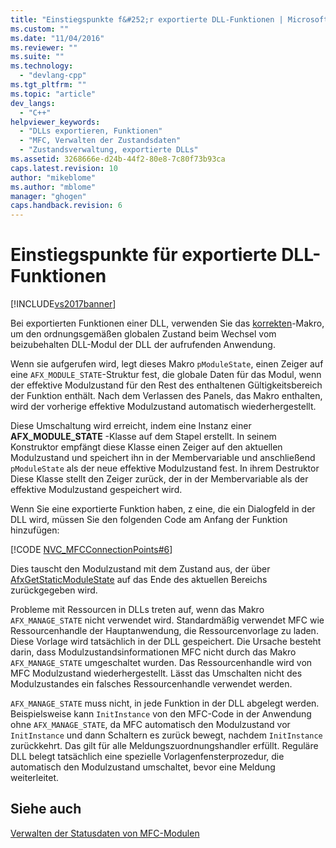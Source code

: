 ```yaml
---
title: "Einstiegspunkte f&#252;r exportierte DLL-Funktionen | Microsoft Docs"
ms.custom: ""
ms.date: "11/04/2016"
ms.reviewer: ""
ms.suite: ""
ms.technology: 
  - "devlang-cpp"
ms.tgt_pltfrm: ""
ms.topic: "article"
dev_langs: 
  - "C++"
helpviewer_keywords: 
  - "DLLs exportieren, Funktionen"
  - "MFC, Verwalten der Zustandsdaten"
  - "Zustandsverwaltung, exportierte DLLs"
ms.assetid: 3268666e-d24b-44f2-80e8-7c80f73b93ca
caps.latest.revision: 10
author: "mikeblome"
ms.author: "mblome"
manager: "ghogen"
caps.handback.revision: 6
---
```

# Einstiegspunkte f&#252;r exportierte DLL-Funktionen
[!INCLUDE[vs2017banner](../assembler/inline/includes/vs2017banner.md)]

Bei exportierten Funktionen einer DLL, verwenden Sie das [korrekten](../Topic/AFX_MANAGE_STATE.md)\-Makro, um den ordnungsgemäßen globalen Zustand beim Wechsel vom beizubehalten DLL\-Modul der DLL der aufrufenden Anwendung.  
  
 Wenn sie aufgerufen wird, legt dieses Makro `pModuleState`, einen Zeiger auf eine `AFX_MODULE_STATE`\-Struktur fest, die globale Daten für das Modul, wenn der effektive Modulzustand für den Rest des enthaltenen Gültigkeitsbereich der Funktion enthält.  Nach dem Verlassen des Panels, das Makro enthalten, wird der vorherige effektive Modulzustand automatisch wiederhergestellt.  
  
 Diese Umschaltung wird erreicht, indem eine Instanz einer **AFX\_MODULE\_STATE** \-Klasse auf dem Stapel erstellt.  In seinem Konstruktor empfängt diese Klasse einen Zeiger auf den aktuellen Modulzustand und speichert ihn in der Membervariable und anschließend `pModuleState` als der neue effektive Modulzustand fest.  In ihrem Destruktor Diese Klasse stellt den Zeiger zurück, der in der Membervariable als der effektive Modulzustand gespeichert wird.  
  
 Wenn Sie eine exportierte Funktion haben, z eine, die ein Dialogfeld in der DLL wird, müssen Sie den folgenden Code am Anfang der Funktion hinzufügen:  
  
 [!CODE [NVC_MFCConnectionPoints#6](../CodeSnippet/VS_Snippets_Cpp/NVC_MFCConnectionPoints#6)]  
  
 Dies tauscht den Modulzustand mit dem Zustand aus, der über [AfxGetStaticModuleState](../Topic/AfxGetStaticModuleState.md) auf das Ende des aktuellen Bereichs zurückgegeben wird.  
  
 Probleme mit Ressourcen in DLLs treten auf, wenn das Makro `AFX_MANAGE_STATE` nicht verwendet wird.  Standardmäßig verwendet MFC wie Ressourcenhandle der Hauptanwendung, die Ressourcenvorlage zu laden.  Diese Vorlage wird tatsächlich in der DLL gespeichert.  Die Ursache besteht darin, dass Modulzustandsinformationen MFC nicht durch das Makro `AFX_MANAGE_STATE` umgeschaltet wurden.  Das Ressourcenhandle wird von MFC Modulzustand wiederhergestellt.  Lässt das Umschalten nicht des Modulzustandes ein falsches Ressourcenhandle verwendet werden.  
  
 `AFX_MANAGE_STATE` muss nicht, in jede Funktion in der DLL abgelegt werden.  Beispielsweise kann `InitInstance` von den MFC\-Code in der Anwendung ohne `AFX_MANAGE_STATE`, da MFC automatisch den Modulzustand vor `InitInstance` und dann Schaltern es zurück bewegt, nachdem `InitInstance` zurückkehrt.  Das gilt für alle Meldungszuordnungshandler erfüllt.  Reguläre DLL belegt tatsächlich eine spezielle Vorlagenfensterprozedur, die automatisch den Modulzustand umschaltet, bevor eine Meldung weiterleitet.  
  
## Siehe auch  
 [Verwalten der Statusdaten von MFC\-Modulen](../mfc/managing-the-state-data-of-mfc-modules.md)